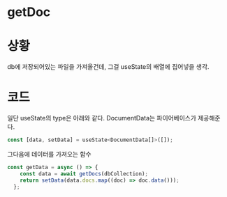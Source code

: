 # getDoc

# 상황

db에 저장되어있는 파일을 가져올건데, 그걸 useState의 배열에 집어넣을 생각.

# 코드
일단 useState의 type은 아래와 같다. DocumentData는 파이어베이스가 제공해준다.

```js
const [data, setData] = useState<DocumentData[]>([]);
```

그다음에 데이터를 가져오는 함수
```js
const getData = async () => {
    const data = await getDocs(dbCollection);
    return setData(data.docs.map((doc) => doc.data()));
  };
  ```
